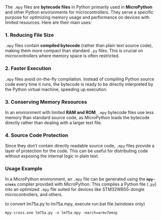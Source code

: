 The `.mpy` files are **bytecode files** in Python primarily used in **MicroPython** and other Python environments for microcontrollers. They serve a specific purpose for optimizing memory usage and performance on devices with limited resources. Here are their main uses:

### 1. **Reducing File Size**
   `.mpy` files contain **compiled bytecode** (rather than plain text source code), making them more compact than standard `.py` files. This is crucial on microcontrollers where memory space is often restricted.

### 2. **Faster Execution**
   `.mpy` files avoid on-the-fly compilation. Instead of compiling Python source code every time it runs, the bytecode is ready to be directly interpreted by the Python virtual machine, speeding up execution.

### 3. **Conserving Memory Resources**
   In an environment with limited **RAM and ROM**, `.mpy` bytecode files use less memory than standard source code, as MicroPython loads the bytecode directly rather than dealing with a larger text file.

### 4. **Source Code Protection**
   Since they don’t contain directly readable source code, `.mpy` files provide a layer of protection for the code. This can be useful for distributing code without exposing the internal logic in plain text.

### Usage Example
   In a MicroPython environment, an `.mpy` file can be generated using the **`mpy-cross`** compiler provided with MicroPython. This compiles a Python file (`.py`) into an optimized `.mpy` file suited for devices like STM32WB55-dongle microcontrollers, and others.

to convert lm75a.py to lm75a.mpy, execute run.bat file (windows only)


```console
mpy-cross.exe lm75a.py -o lm75a.mpy -march=armv7emsp
```

